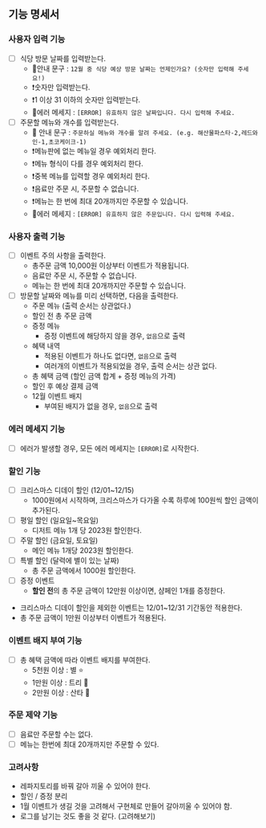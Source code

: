 ## 기능 명세서

### 사용자 입력 기능

- [ ] 식당 방문 날짜를 입력받는다.
    - 💁안내 문구 : `12월 중 식당 예상 방문 날짜는 언제인가요? (숫자만 입력해 주세요!)`
    - ❗️숫자만 입력받는다.
    - ❗️1 이상 31 이하의 숫자만 입력받는다.
    - 💬에러 메세지 : `[ERROR] 유효하지 않은 날짜입니다. 다시 입력해 주세요.`
- [ ] 주문할 메뉴와 개수를 입력받는다.
    - 💁 안내 문구 : `주문하실 메뉴와 개수를 알려 주세요. (e.g. 해산물파스타-2,레드와인-1,초코케이크-1)`
    - ❗️메뉴판에 없는 메뉴일 경우 예외처리 한다.
    - ❗️메뉴 형식이 다를 경우 예외처리 한다.
    - ❗️중복 메뉴를 입력할 경우 예외처리 한다.
    - ❗️음료만 주문 시, 주문할 수 없습니다.
    - ❗️메뉴는 한 번에 최대 20개까지만 주문할 수 있습니다.
    - 💬에러 메세지 : `[ERROR] 유효하지 않은 주문입니다. 다시 입력해 주세요.`

### 사용자 출력 기능

- [ ] 이벤트 주의 사항을 출력한다.
    - 총주문 금액 10,000원 이상부터 이벤트가 적용됩니다.
    - 음료만 주문 시, 주문할 수 없습니다.
    - 메뉴는 한 번에 최대 20개까지만 주문할 수 있습니다.
- [ ] 방문할 날짜와 메뉴를 미리 선택하면, 다음을 출력한다.
    - 주문 메뉴 (출력 순서는 상관없다.)
    - 할인 전 총 주문 금액
    - 증정 메뉴
        - 증정 이벤트에 해당하지 않을 경우, `없음`으로 출력
    - 혜택 내역
        - 적용된 이벤트가 하나도 없다면, `없음`으로 출력
        - 여러개의 이벤트가 적용되었을 경우, 출력 순서는 상관 없다.
    - 총 혜택 금액 (할인 금액 합계 + 증정 메뉴의 가격)
    - 할인 후 예상 결제 금액
    - 12월 이벤트 배지
        - 부여된 배지가 없을 경우, `없음`으로 출력

### 에러 메세지 기능

- [ ] 에러가 발생할 경우, 모든 에러 메세지는 `[ERROR]`로 시작한다.

### 할인 기능

- [ ] 크리스마스 디데이 할인 (12/01~12/15)
    - 1000원에서 시작하며, 크리스마스가 다가올 수록 하루에 100원씩 할인 금액이 추가된다.
- [ ] 평일 할인 (일요일~목요일)
    - 디저트 메뉴 1개 당 2023원 할인한다.
- [ ] 주말 할인 (금요일, 토요일)
    - 메인 메뉴 1개당 2023원 할인한다.
- [ ] 특별 할인 (달력에 별이 있는 날짜)
    - 총 주문 금액에서 1000원 할인한다.
- [ ] 증정 이벤트
    - **할인 전**의 총 주문 금액이 12만원 이상이면, 샴페인 1개를 증정한다.
- 크리스마스 디데이 할인을 제외한 이벤트는 12/01~12/31 기간동안 적용한다.
- 총 주문 금액이 1만원 이상부터 이벤트가 적용된다.

### 이벤트 배지 부여 기능

- [ ] 총 혜택 금액에 따라 이벤트 배지를 부여한다.
    - 5천원 이상 : 별 ⭐️
    - 1만원 이상 : 트리 🎄
    - 2만원 이상 : 산타 🎅

### 주문 제약 기능

- [ ] 음료만 주문할 수는 없다.
- [ ] 메뉴는 한번에 최대 20개까지만 주문할 수 있다.

### 고려사항

- 레파지토리를 바꿔 갈아 끼울 수 있어야 한다.
- 할인 / 증정 분리
- 1월 이벤트가 생길 것을 고려해서 구현체로 만들어 갈아끼울 수 있어야 함.
- 로그를 남기는 것도 좋을 것 같다. (고려해보기)
